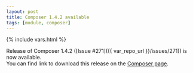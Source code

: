 ```yaml
---
layout: post
title: Composer 1.4.2 available
tags: [module, composer]
---
```

{% include vars.html %}

Release of Composer 1.4.2 ([Issue #271]({{ var_repo_url }}/issues/271)) is now available.<br />
You can find link to download this release on the [Composer page](/modules/composer).